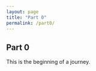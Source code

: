 ```yaml
---
layout: page
title: "Part 0"
permalink: /part0/
---
```


## Part 0

This is the beginning of a journey.
